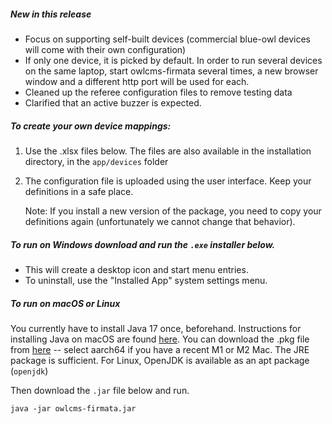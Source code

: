 ##### New in this release

- Focus on supporting self-built devices (commercial blue-owl devices will come with their own configuration)
- If only one device, it is picked by default.  In order to run several devices on the same laptop, start owlcms-firmata several times, a new browser window and a different http port will be used for each.
- Cleaned up the referee configuration files to remove testing data
- Clarified that an active buzzer is expected.


##### To create your own device mappings:

1. Use the .xlsx files below. The files are also available in the installation directory, in the `app/devices` folder 

2. The configuration file is uploaded using the user interface. Keep your definitions in a safe place.

   Note: If you install a new version of the package, you need to copy your definitions again (unfortunately we cannot change that behavior).

##### To run on Windows download and run the `.exe` installer below.  

- This will create a desktop icon and start menu entries.
- To uninstall, use the "Installed App" system settings menu.

##### To run on macOS or Linux

You currently have to install Java 17 once, beforehand. Instructions for installing Java on macOS are found [here](https://adoptium.net/installation/macOS/).  You can download the .pkg file from [here](https://adoptium.net/temurin/releases/) -- select aarch64 if you have a recent M1 or M2 Mac.  The JRE package is sufficient.  For Linux, OpenJDK is available as an apt package (`openjdk`)

Then download the `.jar` file below and run.
```
java -jar owlcms-firmata.jar
```